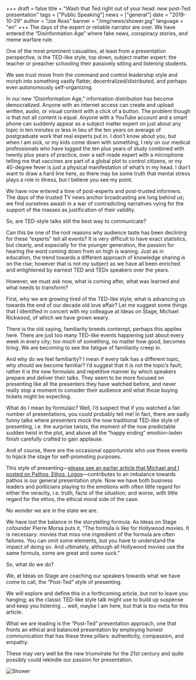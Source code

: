 +++
draft = false
title = "Wash that Ted right out of your head: new post-Ted presentation"
tags = ["Public Speaking"]
news = ["general"]
date = "2019-10-29"
author = "Joe Ross"
banner = "/img/news/shower.jpg"
language = "en"
+++
The days of the expert or reliable narrator are over. We have entered the “Disinformation Age” where fake news, conspiracy stories, and meme warfare rule. 

One of the most prominent casualties, at least from a presentation perspective, is the TED-like style, top down, subject matter expert: the teacher or preacher schooling their passively sitting and listening students.

We see trust move from the command and control leadership style and morph into something vastly flatter, decentralized/distributed, and perhaps even autonomously self-organizing. 

In our new “Disinformation Age,” information distribution has become democratized. Anyone with an internet access can create and upload written, audio, or visual content with a click of a button. The problem though is that not all content is equal. Anyone with a YouTube account and a smart phone can suddenly appear as a subject matter expert on just about any topic in ten minutes or less in lieu of the ten years on average of postgraduate work that real experts put in. I don’t know about you, but when I am sick, or my kids come down with something, I rely on our medical professionals who have logged the ten plus years of study combined with twenty plus years of practice, over a self-made expert with a microphone telling me that vaccines are part of a global plot to control citizens, or my 40-degree fever is just a physical manifestation of what’s in my head. I don’t want to draw a hard line here, as there may be some truth that mental stress plays a role in illness, but I believe you see my point. 

We have now entered a time of post-experts and post-trusted informers. The days of the trusted TV news anchor broadcasting are long behind us; we find ourselves awash in a war of contradicting narratives vying for the support of the masses as justification of their validity.

So, are TED-style talks still the best way to communicate?

Can this be one of the root reasons why audience taste has been declining for these “experts” tell all events? It is very difficult to have exact statistics, but clearly, and especially for the younger generation, the passion for hearing the word coming down from on high is waning. Just as in education, the trend towards a different approach of knowledge sharing is on the rise; however that is not my subject as we have all been enriched and enlightened by earnest TED and TEDx speakers over the years.

However, we must ask now, what is coming after, what was learned and what needs to transform?

First, why we are growing tired of the TED-like style; what is advancing us towards the end of our decade old love affair? Let me suggest some things that I identified in concert with my colleague at Ideas on Stage, Michael Rickwood, of which we have grown weary. 

There is the old saying, familiarity breeds contempt, perhaps this applies here. There are just too many TED-like events happening just about every week in every city; too much of something, no matter how good, becomes tiring. We are becoming to see the fatigue of familiarity creep in.

And why do we feel familiarity? I mean if every talk has a different topic, why should we become familiar? I’d suggest that it is not the topic’s fault; rather it is the now formulaic and repetitive manner by which speakers prepare and deliver their talks. They seem to be more focused on presenting like all the presenters they have watched before, and never really stop a moment to consider their audience and what those buying tickets might be expecting.

What do I mean by formulaic? Well, I’d suspect that if you watched a fair number of presentations, you could probably tell me! In fact, there are sadly funny talks where presenters mock the now traditional TED-like style of presenting, i.e. the surprise twists, the moment of the now predictable sudden twist in the plot, and above all the “happy ending” emotion-laden finish carefully crafted to gain applause. 

And of course, there are the occasional opportunists who use these events to hijack the stage for self-promoting purposes. 

This style of presenting—[please see an earlier article that Michael and I posted on Pathos, Ethos, Logos](/news/2019/09/09/2019-09-09-the-leadership-triangle/)—contributes to an imbalance towards pathos is our general presentation style. Now we have both business leaders and politicians playing to the emotions with often little regard for either the veracity, i.e. truth, facts of the situation; and worse, with little regard for the ethos, the ethical moral side of the case. 

No wonder we are in the state we are.

We have lost the balance in the storytelling formula. As Ideas on Stage cofounder Pierre Morsa puts it, “The formula is like for Hollywood movies. It is necessary: movies that miss one ingredient of the formula are often failures. You can omit some elements, but you have to understand the impact of doing so. And ultimately, although all Hollywood movies use the same formula, some are great and some suck.”

So, what do we do?

We, at Ideas on Stage are coaching our speakers towards what we have come to call, the “Post-Ted” style of presenting. 

We will explore and define this in a forthcoming article, but not to leave you hanging; as the classic TED-like style talk might use to build up suspense and keep you listening … well, maybe I am here, but that is too meta for this article.

What we are leading is the “Post-Ted” presentation approach, one that fronts an ethical and balanced presentation by employing honest communication that has these three pillars: authenticity, compassion, and empathy.

These may very well be the new triumvirate for the 21st century and quite possibly could rekindle our passion for presentation.

![Shower](/img/news/shower.jpg)
